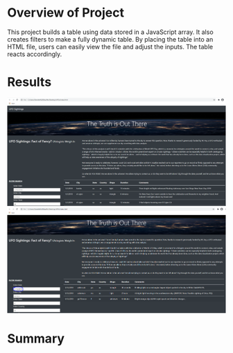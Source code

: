 # Overview of Project
This project builds a table using data stored in a JavaScript array. It also creates filters to make a fully dynamic table. By placing the table into an HTML file, users can easily view the file and adjust the inputs. The table reacts accordingly.
# Results
!["TruthOutThereWebpage.PNG"](https://github.com/dagibbins186/UFOs/blob/main/UFOs/images/TruthOutThereWebpage.PNG)
!["DatefilterWebsite.PNG"](https://github.com/dagibbins186/UFOs/blob/main/UFOs/images/DatefilterWebsite.PNG)
# Summary
